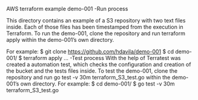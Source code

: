 AWS terraform example demo-001
-Run process

This directory contains an example of a  S3 repository with two text files inside.  Each of those files has been timestamped from the execution in Terraform.
To run the demo-001, clone the repository and run terraform apply within the demo-001’s own directory.

For example:
$ git clone https://github.com/hdavila/demo-001
$ cd demo-001/
$ terraform apply
...
-Test process
With the help of Terratest was created a automation test, which checks the configuration and  creation of the bucket and the tests  files inside. 
To test the demo-001, clone the repository and run go test -v 30m terraform_S3_test.go within the demo-001’s own directory.
For example:
$ cd demo-001/
$ go test -v 30m terraform_S3_test.go 
